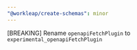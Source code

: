 ```yaml
---
"@workleap/create-schemas": minor
---
```


[BREAKING] Rename `openapiFetchPlugin` to `experimental_openapiFetchPlugin`
